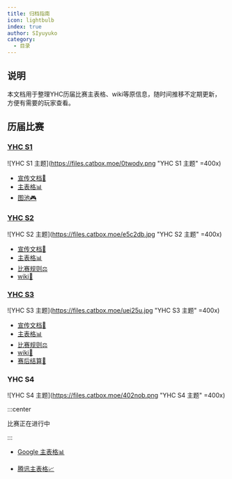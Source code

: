 ```yaml
---
title: 归档指南
icon: lightbulb
index: true
author: SIyuyuko
category:
  - 目录
---
```

## 说明

本文档用于整理YHC历届比赛主表格、wiki等原信息，随时间推移不定期更新，方便有需要的玩家查看。

## 历届比赛

### [YHC S1](S1/README.md)

![YHC S1 主题](https://files.catbox.moe/0twodv.png "YHC S1 主题" =400x)

- [宣传文档📜](https://docs.qq.com/doc/DUkJnR1BubEZWaXhM)
- [主表格📊](https://docs.qq.com/sheet/DUlVlcG54R0hIaUlk)
- [图池🎮](https://docs.qq.com/sheet/DUnZaR3dxeWhDVWVO)

### [YHC S2](S2.md)

![YHC S2 主题](https://files.catbox.moe/e5c2db.jpg "YHC S2 主题" =400x)

- [宣传文档📜](https://docs.qq.com/doc/DUnpBUFlQcWR1ZWVa)
- [主表格📊](https://docs.qq.com/sheet/DUkhYRERQUWVTY2lE)
- [比赛规则⚖️](https://docs.qq.com/doc/DUnljdHlnUkNDYldx)
- [wiki📖](https://osu.ppy.sh/wiki/zh/Tournaments/YHC/2)

### [YHC S3](S3.md)

![YHC S3 主题](https://files.catbox.moe/uei25u.jpg "YHC S3 主题" =400x)

- [宣传文档📜](https://docs.qq.com/doc/DUnhsRlNKZmJrQUFI)
- [主表格📊](https://docs.qq.com/sheet/DUk9nQVFhaEVnU1hK)
- [比赛规则⚖️](https://docs.qq.com/doc/DUlVkUnpKU3JCV09m)
- [wiki📖](https://osu.ppy.sh/wiki/zh/Tournaments/YHC/3)
- [赛后结算💎](https://docs.qq.com/sheet/DUkxsTFlNaENSdVhl)

### YHC S4

![YHC S4 主题](https://files.catbox.moe/402nob.png "YHC S4 主题" =400x)

:::center

比赛正在进行中

:::

- [Google 主表格📊](https://docs.google.com/spreadsheets/d/1oVTPfvH2lGp8u6dwkY2lpsklN4SRexZWTvpK779iww4)

- [腾讯主表格📈](https://docs.qq.com/sheet/DUml5ZUhSbVRvZ2tC)
